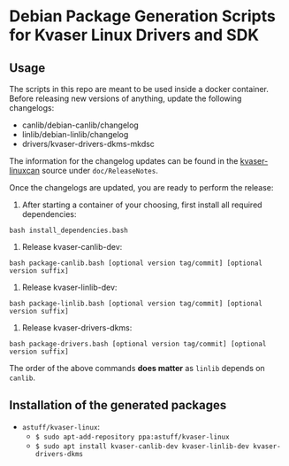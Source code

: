 # Debian Package Generation Scripts for Kvaser Linux Drivers and SDK

## Usage

The scripts in this repo are meant to be used inside a docker container.
Before releasing new versions of anything, update the following changelogs:
- canlib/debian-canlib/changelog
- linlib/debian-linlib/changelog
- drivers/kvaser-drivers-dkms-mkdsc

The information for the changelog updates can be found in the [kvaser-linuxcan](https://github.com/astuff/kvaser-linuxcan) source under `doc/ReleaseNotes`.

Once the changelogs are updated, you are ready to perform the release:

1. After starting a container of your choosing, first install all required dependencies:
```
bash install_dependencies.bash
```
1. Release kvaser-canlib-dev:
```
bash package-canlib.bash [optional version tag/commit] [optional version suffix]
```
1. Release kvaser-linlib-dev:
```
bash package-linlib.bash [optional version tag/commit] [optional version suffix]
```
1. Release kvaser-drivers-dkms:
```
bash package-drivers.bash [optional version tag/commit] [optional version suffix]
```

The order of the above commands **does matter** as `linlib` depends on `canlib`.

## Installation of the generated packages

- `astuff/kvaser-linux`:
  - `$ sudo apt-add-repository ppa:astuff/kvaser-linux`
  - `$ sudo apt install kvaser-canlib-dev kvaser-linlib-dev kvaser-drivers-dkms`
